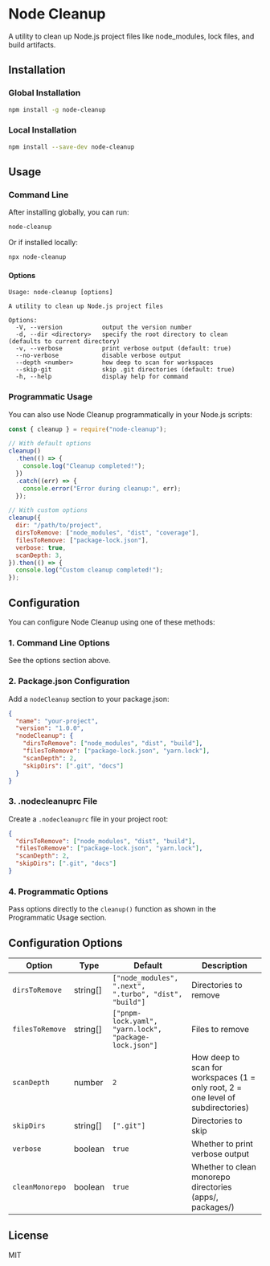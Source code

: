 # Node Cleanup

A utility to clean up Node.js project files like node_modules, lock files, and build artifacts.

## Installation

### Global Installation

```bash
npm install -g node-cleanup
```

### Local Installation

```bash
npm install --save-dev node-cleanup
```

## Usage

### Command Line

After installing globally, you can run:

```bash
node-cleanup
```

Or if installed locally:

```bash
npx node-cleanup
```

#### Options

```
Usage: node-cleanup [options]

A utility to clean up Node.js project files

Options:
  -V, --version           output the version number
  -d, --dir <directory>   specify the root directory to clean (defaults to current directory)
  -v, --verbose           print verbose output (default: true)
  --no-verbose            disable verbose output
  --depth <number>        how deep to scan for workspaces
  --skip-git              skip .git directories (default: true)
  -h, --help              display help for command
```

### Programmatic Usage

You can also use Node Cleanup programmatically in your Node.js scripts:

```javascript
const { cleanup } = require("node-cleanup");

// With default options
cleanup()
  .then(() => {
    console.log("Cleanup completed!");
  })
  .catch((err) => {
    console.error("Error during cleanup:", err);
  });

// With custom options
cleanup({
  dir: "/path/to/project",
  dirsToRemove: ["node_modules", "dist", "coverage"],
  filesToRemove: ["package-lock.json"],
  verbose: true,
  scanDepth: 3,
}).then(() => {
  console.log("Custom cleanup completed!");
});
```

## Configuration

You can configure Node Cleanup using one of these methods:

### 1. Command Line Options

See the options section above.

### 2. Package.json Configuration

Add a `nodeCleanup` section to your package.json:

```json
{
  "name": "your-project",
  "version": "1.0.0",
  "nodeCleanup": {
    "dirsToRemove": ["node_modules", "dist", "build"],
    "filesToRemove": ["package-lock.json", "yarn.lock"],
    "scanDepth": 2,
    "skipDirs": [".git", "docs"]
  }
}
```

### 3. .nodecleanuprc File

Create a `.nodecleanuprc` file in your project root:

```json
{
  "dirsToRemove": ["node_modules", "dist", "build"],
  "filesToRemove": ["package-lock.json", "yarn.lock"],
  "scanDepth": 2,
  "skipDirs": [".git", "docs"]
}
```

### 4. Programmatic Options

Pass options directly to the `cleanup()` function as shown in the Programmatic Usage section.

## Configuration Options

| Option          | Type     | Default                                                | Description                                                                      |
| --------------- | -------- | ------------------------------------------------------ | -------------------------------------------------------------------------------- |
| `dirsToRemove`  | string[] | `["node_modules", ".next", ".turbo", "dist", "build"]` | Directories to remove                                                            |
| `filesToRemove` | string[] | `["pnpm-lock.yaml", "yarn.lock", "package-lock.json"]` | Files to remove                                                                  |
| `scanDepth`     | number   | `2`                                                    | How deep to scan for workspaces (1 = only root, 2 = one level of subdirectories) |
| `skipDirs`      | string[] | `[".git"]`                                             | Directories to skip                                                              |
| `verbose`       | boolean  | `true`                                                 | Whether to print verbose output                                                  |
| `cleanMonorepo` | boolean  | `true`                                                 | Whether to clean monorepo directories (apps/, packages/)                         |

## License

MIT
